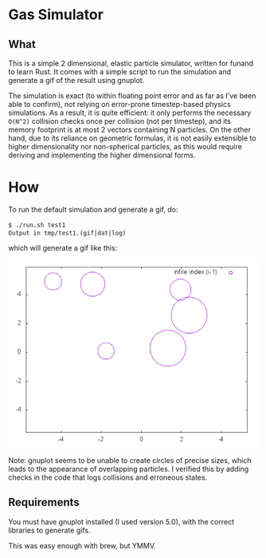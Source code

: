 # Gas Simulator

## What
This is a simple 2 dimensional, elastic particle simulator, written for funand
to learn Rust. It comes with a simple script to run the simulation and generate
a gif of the result using gnuplot.

The simulation is exact (to within floating point error and as far as I've been
able to confirm), not relying on error-prone timestep-based physics
simulations. As a result, it is quite efficient: it only performs the necessary
`O(N^2)` collision checks once per collision (not per timestep), and its memory
footprint is at most 2 vectors containing N particles. On the other hand, due
to its reliance on geometric formulas, it is not easily extensible to higher
dimensionality nor non-spherical particles, as this would require deriving and
implementing the higher dimensional forms.

# How
To run the default simulation and generate a gif, do:

```
$ ./run.sh test1
Output in tmp/test1.(gif|dat|log)
```

which will generate a gif like this:

![animation](docs/sample.gif)

Note: gnuplot seems to be unable to create circles of precise sizes, which
leads to the appearance of overlapping particles. I verified this by adding
checks in the code that logs collisions and erroneous states.

## Requirements
You must have gnuplot installed (I used version 5.0), with the correct
libraries to generate gifs.

This was easy enough with brew, but YMMV.

